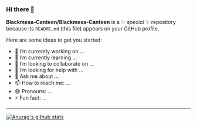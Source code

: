 ### Hi there 👋


**Blackmesa-Canteen/Blackmesa-Canteen** is a ✨ _special_ ✨ repository because its `README.md` (this file) appears on your GitHub profile.

Here are some ideas to get you started:

- 🔭 I’m currently working on ...
- 🌱 I’m currently learning ...
- 👯 I’m looking to collaborate on ...
- 🤔 I’m looking for help with ...
- 💬 Ask me about ...
- 📫 How to reach me: ...
- 😄 Pronouns: ...
- ⚡ Fun fact: ...

---
[![Anurag's github stats](https://github-readme-stats.vercel.app/api?username=Blackmesa-Canteen)](https://github.com/anuraghazra/github-readme-stats)

